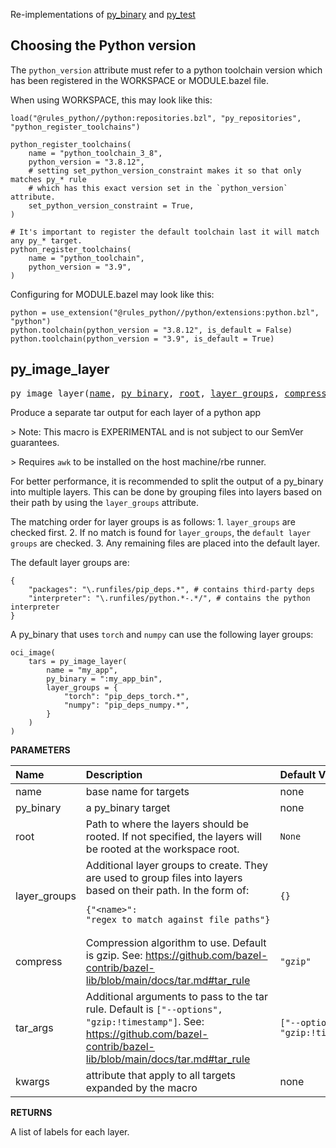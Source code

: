 <!-- Generated with Stardoc: http://skydoc.bazel.build -->

Re-implementations of [py_binary](https://bazel.build/reference/be/python#py_binary)
and [py_test](https://bazel.build/reference/be/python#py_test)

## Choosing the Python version

The `python_version` attribute must refer to a python toolchain version
which has been registered in the WORKSPACE or MODULE.bazel file.

When using WORKSPACE, this may look like this:

```starlark
load("@rules_python//python:repositories.bzl", "py_repositories", "python_register_toolchains")

python_register_toolchains(
    name = "python_toolchain_3_8",
    python_version = "3.8.12",
    # setting set_python_version_constraint makes it so that only matches py_* rule  
    # which has this exact version set in the `python_version` attribute.
    set_python_version_constraint = True,
)

# It's important to register the default toolchain last it will match any py_* target. 
python_register_toolchains(
    name = "python_toolchain",
    python_version = "3.9",
)
```

Configuring for MODULE.bazel may look like this:

```starlark
python = use_extension("@rules_python//python/extensions:python.bzl", "python")
python.toolchain(python_version = "3.8.12", is_default = False)
python.toolchain(python_version = "3.9", is_default = True)
```


<a id="py_image_layer"></a>

## py_image_layer

<pre>
py_image_layer(<a href="#py_image_layer-name">name</a>, <a href="#py_image_layer-py_binary">py_binary</a>, <a href="#py_image_layer-root">root</a>, <a href="#py_image_layer-layer_groups">layer_groups</a>, <a href="#py_image_layer-compress">compress</a>, <a href="#py_image_layer-tar_args">tar_args</a>, <a href="#py_image_layer-kwargs">kwargs</a>)
</pre>

Produce a separate tar output for each layer of a python app

&gt; Note: This macro is EXPERIMENTAL and is not subject to our SemVer guarantees.

&gt; Requires `awk` to be installed on the host machine/rbe runner.

For better performance, it is recommended to split the output of a py_binary into multiple layers.
This can be done by grouping files into layers based on their path by using the `layer_groups` attribute.

The matching order for layer groups is as follows:
    1. `layer_groups` are checked first.
    2. If no match is found for `layer_groups`, the `default layer groups` are checked.
    3. Any remaining files are placed into the default layer.

The default layer groups are:
```
{
    "packages": "\.runfiles/pip_deps.*", # contains third-party deps
    "interpreter": "\.runfiles/python.*-.*/", # contains the python interpreter
}
```

A py_binary that uses `torch` and `numpy` can use the following layer groups:

```
oci_image(
    tars = py_image_layer(
        name = "my_app",
        py_binary = ":my_app_bin",
        layer_groups = {
            "torch": "pip_deps_torch.*",
            "numpy": "pip_deps_numpy.*",
        }
    )
)
```



**PARAMETERS**


| Name  | Description | Default Value |
| :------------- | :------------- | :------------- |
| <a id="py_image_layer-name"></a>name |  base name for targets   |  none |
| <a id="py_image_layer-py_binary"></a>py_binary |  a py_binary target   |  none |
| <a id="py_image_layer-root"></a>root |  Path to where the layers should be rooted. If not specified, the layers will be rooted at the workspace root.   |  <code>None</code> |
| <a id="py_image_layer-layer_groups"></a>layer_groups |  Additional layer groups to create. They are used to group files into layers based on their path. In the form of: <pre><code>{"&lt;name&gt;": "regex_to_match_against_file_paths"}</code></pre>   |  <code>{}</code> |
| <a id="py_image_layer-compress"></a>compress |  Compression algorithm to use. Default is gzip. See: https://github.com/bazel-contrib/bazel-lib/blob/main/docs/tar.md#tar_rule   |  <code>"gzip"</code> |
| <a id="py_image_layer-tar_args"></a>tar_args |  Additional arguments to pass to the tar rule. Default is <code>["--options", "gzip:!timestamp"]</code>. See: https://github.com/bazel-contrib/bazel-lib/blob/main/docs/tar.md#tar_rule   |  <code>["--options", "gzip:!timestamp"]</code> |
| <a id="py_image_layer-kwargs"></a>kwargs |  attribute that apply to all targets expanded by the macro   |  none |

**RETURNS**

A list of labels for each layer.


